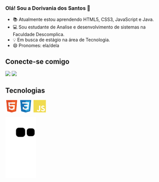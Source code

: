 ### Olá! Sou a Dorivania dos Santos 👋

- 📚 Atualmente estou aprendendo HTML5, CSS3, JavaScript e Java.
- 💻 Sou estudante de Analise e desenvolvimento de sistemas na Faculdade Descomplica.
- 💡  Em busca de estágio na área de Tecnologia.
- 😄 Pronomes: ela/dela

<h2>Conecte-se comigo</h2>

  <a href="https://www.linkedin.com/in/dorivaniasm/" target="_blank"><img src="https://img.shields.io/badge/-LinkedIn-%230077B5?style=for-the-badge&logo=linkedin&logoColor=white" target="_blank"></a> 
  <a href = "mailto:dorim.dev@gmail.com"><img src="https://img.shields.io/badge/-Gmail-%23333?style=for-the-badge&logo=gmail&logoColor=white" target="_blank"></a>  

 <div> 
  <h2>Tecnologias</h2>
  <img align="center" alt="Rafa-HTML" height="40" width="40" src="https://raw.githubusercontent.com/devicons/devicon/master/icons/html5/html5-original.svg">
  <img align="center" alt="Rafa-CSS" height="40" width="40" src="https://raw.githubusercontent.com/devicons/devicon/master/icons/css3/css3-original.svg">
  <img align="center" alt="Rafa-Js" height="40" width="40" src="https://raw.githubusercontent.com/devicons/devicon/master/icons/javascript/javascript-plain.svg">   
 </div>

![Snake animation](https://github.com/dori-minante/dori-minante/blob/output/github-contribution-grid-snake.svg)
  
